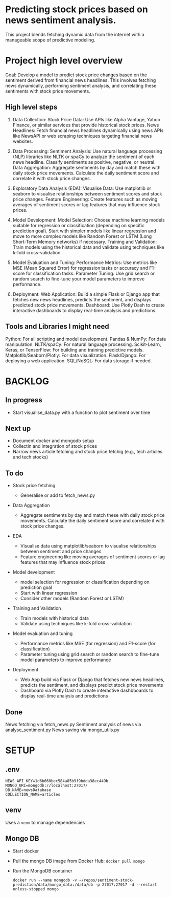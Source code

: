 # Predicting stock prices based on news sentiment analysis. 

This project blends fetching dynamic data from the internet with a manageable scope of predictive modeling.

# Project high level overview

Goal: Develop a model to predict stock price changes based on the sentiment derived from financial news headlines. This involves fetching news dynamically, performing sentiment analysis, and correlating these sentiments with stock price movements.

## High level steps
1. Data Collection:
Stock Price Data: Use APIs like Alpha Vantage, Yahoo Finance, or similar services that provide historical stock prices.
News Headlines: Fetch financial news headlines dynamically using news APIs like NewsAPI or web scraping techniques targeting financial news websites.

2. Data Processing:
Sentiment Analysis: Use natural language processing (NLP) libraries like NLTK or spaCy to analyze the sentiment of each news headline. Classify sentiments as positive, negative, or neutral.
Data Aggregation: Aggregate sentiments by day and match these with daily stock price movements. Calculate the daily sentiment score and correlate it with stock price changes.

3. Exploratory Data Analysis (EDA):
Visualise Data: Use matplotlib or seaborn to visualise relationships between sentiment scores and stock price changes.
Feature Engineering: Create features such as moving averages of sentiment scores or lag features that may influence stock prices.

4. Model Development:
Model Selection: Choose machine learning models suitable for regression or classification (depending on specific prediction goal). Start with simpler models like linear regression and  move to more complex models like Random Forest or LSTM (Long Short-Term Memory networks) if necessary.
Training and Validation: Train models using the historical data and validate using techniques like k-fold cross-validation.

5. Model Evaluation and Tuning:
Performance Metrics: Use metrics like MSE (Mean Squared Error) for regression tasks or accuracy and F1-score for classification tasks.
Parameter Tuning: Use grid search or random search to fine-tune your model parameters to improve performance.

6. Deployment:
Web Application: Build a simple Flask or Django app that fetches new news headlines, predicts the sentiment, and displays predicted stock price movements.
Dashboard: Use Plotly Dash to create interactive dashboards to display real-time analysis and predictions.


## Tools and Libraries I might need
Python: For all scripting and model development.
Pandas & NumPy: For data manipulation.
NLTK/spaCy: For natural language processing.
Scikit-Learn, Keras, or TensorFlow: For building and training predictive models.
Matplotlib/Seaborn/Plotly: For data visualization.
Flask/Django: For deploying a web application.
SQL/NoSQL: For data storage if needed.

# BACKLOG

## In progress 
- Start visualise_data.py with a function to plot sentiment over time

## Next up
- Document docker and mongodb setup
- Collectin and integration of stock prices
- Narrow news article fetching and stock price fetchig (e.g., tech articles and tech stocks)

## To do

- Stock price fetching
    - Generalise or add to fetch_news.py

- Data Aggregation
    - Aggregate sentiments by day and match these with daily stock price movements. Calculate the daily sentiment score and correlate it with stock price changes.

- EDA
    - Visualise data using matplotlib/seaborn to visualise relationships between sentiment and price changes
    - Feature engineering like moving averages of sentiment scores or lag features that may influence stock prices

- Model development
    - model selection for regression or classification depending on prediction goal
    - Start with linear regression
    - Consider other models (Random Forest or LSTM)

- Training and Validation
    - Train models with historical data
    - Validate using techniques like k-fold cross-validation

- Model evaluation and tuning
    - Performance metrics like MSE (for regression) and F1-score (for classification)
    - Parameter tuning using grid search or random search to fine-tune model parameters to improve performance

- Deployment
    - Web App build via Flask or Django that fetches new news headlines, predicts the sentiment, and displays predict stock price movements
    - Dashboard via Plotly Dash to create interactive dashbboards to display real-time analysis and predictions

## Done
News fetching via fetch_news.py
Sentiment analysis of news via analyse_sentiment.py
News saving via mongo_utils.py

# SETUP

## .env

```
NEWS_API_KEY=1d6b660bec584a85b9f9bdda38ec449b
MONGO_URI=mongodb://localhost:27017/
DB_NAME=newsDatabase
COLLECTION_NAME=articles
```

## venv

Uses a `venv` to manage dependencies

## Mongo DB
- Start docker
- Pull the mongo DB image from Docker Hub: `docker pull mongo`
- Run the MongoDB container

    ```
    docker run --name mongodb -v ~/repos/sentiment-stock-prediction/data/mongo_data:/data/db -p 27017:27017 -d --restart unless-stopped mongo
    ```
